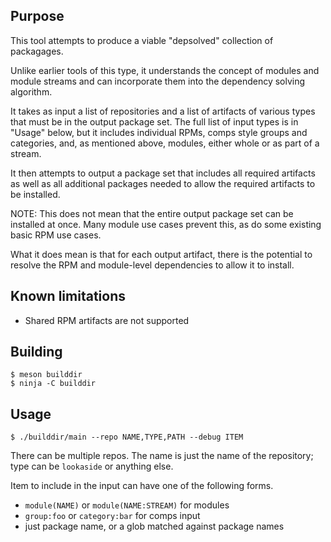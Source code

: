 ## Purpose

This tool attempts to produce a viable "depsolved" collection of packagages.

Unlike earlier tools of this type, it understands the concept of modules and module
streams and can incorporate them into the dependency solving algorithm.

It takes as input a list of repositories and a list of artifacts of various types
that must be in the output package set.  The full list of input types is in "Usage"
below, but it includes individual RPMs, comps style groups and categories, and, as
mentioned above, modules, either whole or as part of a stream.

It then attempts to output a package set that includes all required artifacts as well
as all additional packages needed to allow the required artifacts to be installed.

NOTE: This does not mean that the entire output package set can be installed at once.
Many module use cases prevent this, as do some existing basic RPM use cases.

What it does mean is that for each output artifact, there is the potential to resolve
the RPM and module-level dependencies to allow it to install.


## Known limitations

- Shared RPM artifacts are not supported


## Building

```
$ meson builddir
$ ninja -C builddir
```


## Usage

```
$ ./builddir/main --repo NAME,TYPE,PATH --debug ITEM
```

There can be multiple repos. The name is just the name of the repository; type
can be `lookaside` or anything else.

Item to include in the input can have one of the following forms.

* `module(NAME)` or `module(NAME:STREAM)` for modules
* `group:foo` or `category:bar` for comps input
* just package name, or a glob matched against package names
